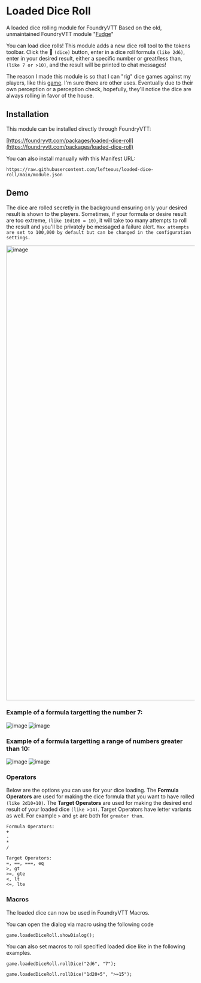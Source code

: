 # Loaded Dice Roll
A loaded dice rolling module for FoundryVTT
Based on the old, unmaintained FoundryVTT module "[Fudge](https://github.com/troygoode/fvtt-fudge)" 

You can load dice rolls! This module adds a new dice roll tool to the tokens toolbar. Click the 🎲 `(dice)` button, enter in a dice roll formula `(like 2d6)`, enter in your desired result, either a specific number or great/less than, `(like 7 or >10)`, and the result will be printed to chat messages!

The reason I made this module is so that I can "rig" dice games against my players, like this [game](https://www.reddit.com/r/Pathfinder_RPG/comments/57rlbi/comment/d8ubcm1/?utm_source=share&utm_medium=web2x&context=3). I'm sure there are other uses.
Eventually due to their own perception or a perception check, hopefully, they'll notice the dice are always rolling in favor of the house. 

## Installation
This module can be installed directly through FoundryVTT:

[https://foundryvtt.com/packages/loaded-dice-roll](https://foundryvtt.com/packages/loaded-dice-roll)

You can also install manually with this Manifest URL:

```
https://raw.githubusercontent.com/lefteous/loaded-dice-roll/main/module.json
```

## Demo
The dice are rolled secretly in the background ensuring only your desired result is shown to the players.
Sometimes, if your formula or desire result are too extreme, `(like 10d100 = 10)`, it will take too many attempts to roll the result and you'll be privately be messaged a failure alert. `Max attempts are set to 100,000 by default but can be changed in the configuration settings.`

<img width="1213" alt="image" src="https://github.com/Lefteous/loaded-dice-roll/assets/24902317/be62241f-76ab-4956-8847-1e8fc086f9e4">


### Example of a formula targetting the number 7:
![image](https://github.com/Lefteous/loaded-dice-roll/assets/24902317/31d79097-9d17-4139-9ede-edb357826d25)
![image](https://github.com/Lefteous/loaded-dice-roll/assets/24902317/365180e9-ae25-4ea5-839e-a2148fc9d5dc)



### Example of a formula targetting a range of numbers greater than 10:
![image](https://github.com/Lefteous/loaded-dice-roll/assets/24902317/fee15caa-29e0-4ee3-9dcc-4abe7d1b97f6)
![image](https://github.com/Lefteous/loaded-dice-roll/assets/24902317/7106704e-3a78-4db1-8acd-4580306960f9)

### Operators 
Below are the options you can use for your dice loading.
The **Formula Operators** are used for making the dice formula that you want to have rolled `(like 2d10+10)`.
The **Target Operators** are used for making the desired end result of your loaded dice `(like >14)`. 
Target Operators have letter variants as well. For example `>` and `gt` are both for `greater than`.

```
Formula Operators:
+
-
*
/

Target Operators:
=, ==, ===, eq
>, gt
>=, gte
<, lt
<=, lte
```

### Macros
The loaded dice can now be used in FoundryVTT Macros.

You can open the dialog via macro using the following code

```
game.loadedDiceRoll.showDialog();
```

You can also set macros to roll specified loaded dice like in the following examples.

```
game.loadedDiceRoll.rollDice("2d6", "7");
```

```
game.loadedDiceRoll.rollDice("1d20+5", ">=15");
```
